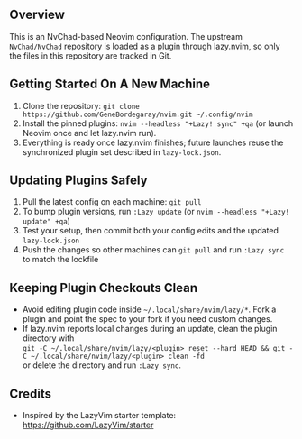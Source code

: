 ## Overview

This is an NvChad-based Neovim configuration. The upstream `NvChad/NvChad` repository is loaded as a plugin through lazy.nvim, so only the files in this repository are tracked in Git.

## Getting Started On A New Machine

1. Clone the repository: `git clone https://github.com/GeneBordegaray/nvim.git ~/.config/nvim`
2. Install the pinned plugins: `nvim --headless "+Lazy! sync" +qa` (or launch Neovim once and let lazy.nvim run).
3. Everything is ready once lazy.nvim finishes; future launches reuse the synchronized plugin set described in `lazy-lock.json`.

## Updating Plugins Safely

1. Pull the latest config on each machine: `git pull`
2. To bump plugin versions, run `:Lazy update` (or `nvim --headless "+Lazy! update" +qa`)
3. Test your setup, then commit both your config edits and the updated `lazy-lock.json`
4. Push the changes so other machines can `git pull` and run `:Lazy sync` to match the lockfile

## Keeping Plugin Checkouts Clean

- Avoid editing plugin code inside `~/.local/share/nvim/lazy/*`. Fork a plugin and point the spec to your fork if you need custom changes.
- If lazy.nvim reports local changes during an update, clean the plugin directory with  
  `git -C ~/.local/share/nvim/lazy/<plugin> reset --hard HEAD && git -C ~/.local/share/nvim/lazy/<plugin> clean -fd`  
  or delete the directory and run `:Lazy sync`.

## Credits

- Inspired by the LazyVim starter template: https://github.com/LazyVim/starter
